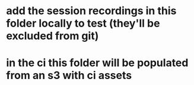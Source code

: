 # add the session recordings in this folder locally to test (they'll be excluded from git)

# in the ci this folder will be populated from an s3 with ci assets
